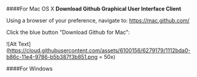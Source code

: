 ####For Mac OS X
__Download Github Graphical User Interface Client__

Using a browser of your preference, navigate to: https://mac.github.com/

Click the blue button "Download Github for Mac":

![Alt Text](https://cloud.githubusercontent.com/assets/6100156/6279179/1112bda0-b86c-11e4-9786-b5b387f3b851.png = 50x)

####For Windows
